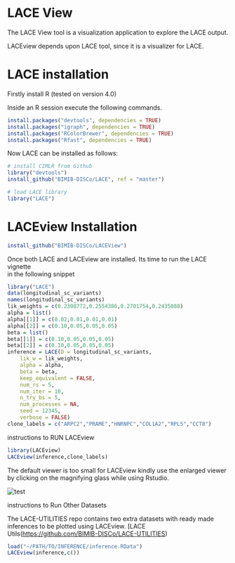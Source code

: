 LACE View
=========

The LACE View tool is a visualization application to explore the LACE
output.

LACEview depends upon LACE tool, since it is a visualizer for LACE.

LACE installation
=================

Firstly install R (tested on version 4.0)

Inside an R session execute the following commands.

```R
install.packages("devtools", dependencies = TRUE)
install.packages("igraph", dependencies = TRUE)
install.packages("RColorBrewer", dependencies = TRUE)
install.packages("Rfast", dependencies = TRUE)
```

Now LACE can be installed as follows:

```R
# install CIMLR from Github
library("devtools")
install_github("BIMIB-DISCo/LACE", ref = "master")

# load LACE library
library("LACE")
```

LACEview Installation
=====================

```R
install_github("BIMIB-DISCo/LACEView")
```

Once both LACE and LACEview are installed. Its time to run the LACE vignette \
in the following snippet

```R
library("LACE")
data(longitudinal_sc_variants)
names(longitudinal_sc_variants)
lik_weights = c(0.2308772,0.2554386,0.2701754,0.2435088)
alpha = list()
alpha[[1]] = c(0.02,0.01,0.01,0.01)
alpha[[2]] = c(0.10,0.05,0.05,0.05)
beta = list()
beta[[1]] = c(0.10,0.05,0.05,0.05)
beta[[2]] = c(0.10,0.05,0.05,0.05)
inference = LACE(D = longitudinal_sc_variants, 
    lik_w = lik_weights, 
    alpha = alpha, 
    beta = beta, 
    keep_equivalent = FALSE, 
    num_rs = 5, 
    num_iter = 10, 
    n_try_bs = 5, 
    num_processes = NA, 
    seed = 12345, 
    verbose = FALSE)
clone_labels = c("ARPC2","PRAME","HNRNPC","COL1A2","RPL5","CCT8")
```
instructions to RUN LACEview

```R
library(LACEview)
LACEview(inference,clone_labels)
```
The default viewer is too small for LACEview kindly use the enlarged viewer 
by clicking on the magnifying glass while using Rstudio.

![test](https://user-images.githubusercontent.com/52484030/89264978-70b7a500-d651-11ea-81c6-be3075ecb427.png)


instructions to Run Other Datasets

The LACE-UTILITIES repo contains two extra datasets with ready made inferences to be plotted using LACEview.
[LACE Utils(https://github.com/BIMIB-DISCo/LACE-UTILITIES)
```R
load("~/PATH/TO/INFERENCE/inference.RData")
LACEview(inference,c())
```

